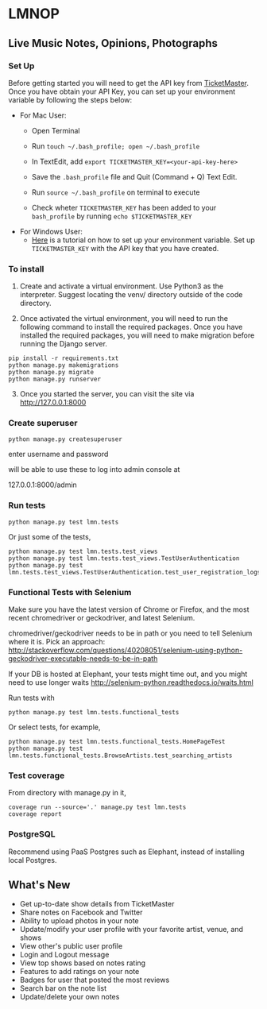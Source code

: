 # LMNOP

## Live Music Notes, Opinions, Photographs

### Set Up 
Before getting started you will need to get the API key from [TicketMaster](https://developer.ticketmaster.com/products-and-docs/apis/getting-started/). Once you have obtain your API Key, you can set up your environment variable by following the steps below:
- For Mac User:
    - Open Terminal
    - Run `touch ~/.bash_profile; open ~/.bash_profile`
    - In TextEdit, add ` export TICKETMASTER_KEY=<your-api-key-here> `
    - Save the `.bash_profile` file and Quit (Command + Q) Text Edit.

    - Run `source ~/.bash_profile` on terminal to execute
    - Check wheter `TICKETMASTER_KEY` has been added to your `bash_profile` by running `echo $TICKETMASTER_KEY`
- For Windows User:
    - [Here](https://www.architectryan.com/2018/08/31/how-to-change-environment-variables-on-windows-10/) is a tutorial on how to set up your environment variable. Set up `TICKETMASTER_KEY` with the API key that you have created.

### To install

1. Create and activate a virtual environment. Use Python3 as the interpreter. Suggest locating the venv/ directory outside of the code directory.


2. Once activated the virtual environment, you will need to run the following command to install the required packages. Once you have installed the required packages, you will need to make migration before running the Django server.

```
pip install -r requirements.txt
python manage.py makemigrations
python manage.py migrate
python manage.py runserver
```

3. Once you started the server, you can visit the site via http://127.0.0.1:8000 


### Create superuser

`python manage.py createsuperuser`

enter username and password

will be able to use these to log into admin console at

127.0.0.1:8000/admin


### Run tests


```
python manage.py test lmn.tests
```

Or just some of the tests,

```
python manage.py test lmn.tests.test_views
python manage.py test lmn.tests.test_views.TestUserAuthentication
python manage.py test lmn.tests.test_views.TestUserAuthentication.test_user_registration_logs_user_in
```


### Functional Tests with Selenium

Make sure you have the latest version of Chrome or Firefox, and the most recent chromedriver or geckodriver, and latest Selenium.

chromedriver/geckodriver needs to be in path or you need to tell Selenium where it is. Pick an approach: http://stackoverflow.com/questions/40208051/selenium-using-python-geckodriver-executable-needs-to-be-in-path

If your DB is hosted at Elephant, your tests might time out, and you might need to use longer waits http://selenium-python.readthedocs.io/waits.html

Run tests with

```
python manage.py test lmn.tests.functional_tests
```

Or select tests, for example,
```
python manage.py test lmn.tests.functional_tests.HomePageTest
python manage.py test lmn.tests.functional_tests.BrowseArtists.test_searching_artists
```


### Test coverage

From directory with manage.py in it,

```
coverage run --source='.' manage.py test lmn.tests
coverage report
```


### PostgreSQL

Recommend using PaaS Postgres such as Elephant, instead of installing local Postgres. 


## What's New
- Get up-to-date show details from TicketMaster
- Share notes on Facebook and Twitter
- Ability to upload photos in your note
- Update/modify your user profile with your favorite artist, venue, and shows
- View other's public user profile 
- Login and Logout message 
- View top shows based on notes rating
- Features to add ratings on your note
- Badges for user that posted the most reviews
- Search bar on the note list
- Update/delete your own notes

